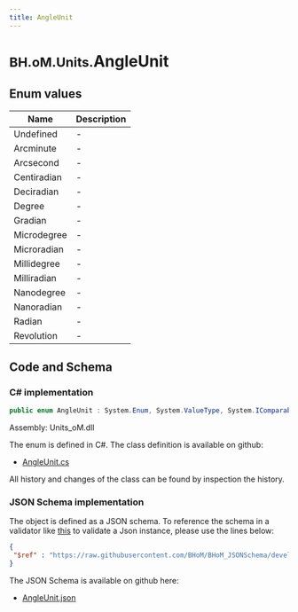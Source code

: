 ```yaml
---
title: AngleUnit
---
```


# <small>BH.oM.Units.</small>**AngleUnit**



## Enum values

| Name            | Description                                                    |
|-----------------|----------------------------------------------------------------|
| Undefined |  -  |
| Arcminute |  -  |
| Arcsecond |  -  |
| Centiradian |  -  |
| Deciradian |  -  |
| Degree |  -  |
| Gradian |  -  |
| Microdegree |  -  |
| Microradian |  -  |
| Millidegree |  -  |
| Milliradian |  -  |
| Nanodegree |  -  |
| Nanoradian |  -  |
| Radian |  -  |
| Revolution |  -  |


## Code and Schema

### C# implementation

``` C# title="C#"
public enum AngleUnit : System.Enum, System.ValueType, System.IComparable, System.ISpanFormattable, System.IFormattable, System.IConvertible
```

Assembly: Units_oM.dll

The enum is defined in C#. The class definition is available on github:

- [AngleUnit.cs](https://github.com/BHoM/Localisation_Toolkit/blob/develop/Units_oM/Enums\AngleUnit.cs)

All history and changes of the class can be found by inspection the history.
### JSON Schema implementation

The object is defined as a JSON schema. To reference the schema in a validator like [this](https://www.jsonschemavalidator.net/) to validate a Json instance, please use the lines below:

``` json title="JSON Schema"
{
 "$ref" : "https://raw.githubusercontent.com/BHoM/BHoM_JSONSchema/develop/Units_oM/AngleUnit.json"
}
```

The JSON Schema is available on github here:

- [AngleUnit.json](https://github.com/BHoM/BHoM_JSONSchema/blob/develop/Units_oM/AngleUnit.json)
